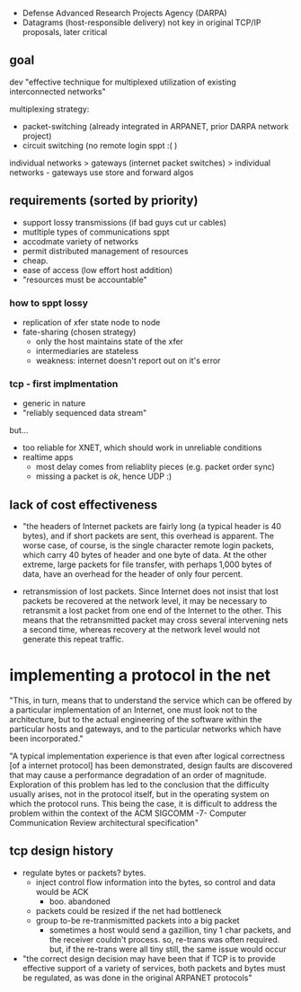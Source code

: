 - Defense Advanced Research Projects Agency (DARPA)
- Datagrams (host-responsible delivery) not key in original TCP/IP proposals, later critical

## goal

dev "effective technique for multiplexed utilization of existing interconnected networks"

multiplexing strategy:
  - packet-switching (already integrated in ARPANET, prior DARPA network project)
  - circuit switching (no remote login sppt :( )

individual networks > gateways (internet packet switches) > individual networks
    - gateways use store and forward algos

## requirements (sorted by priority)
- support lossy transmissions (if bad guys cut ur cables)
- mutltiple types of communications sppt
- accodmate variety of networks
- permit distributed management of resources
- cheap.
- ease of access (low effort host addition)
- "resources must be accountable"

### how to sppt lossy
- replication of xfer state node to node
- fate-sharing (chosen strategy)
    - only the host maintains state of the xfer
    - intermediaries are stateless
    - weakness: internet doesn't report out on it's error

### tcp - first implmentation
- generic in nature
- "reliably sequenced data stream"

but...

- too reliable for XNET, which should work in unreliable conditions
- realtime apps
    - most delay comes from reliablity pieces (e.g. packet order sync)
    - missing a packet is _ok_, hence UDP :)

## lack of cost effectiveness
- "the headers of Internet packets are fairly long (a typical header is 40
bytes), and if short packets are sent, this overhead is
apparent. The worse case, of course, is the single
character remote login packets, which carry 40 bytes of
header and one byte of data.  At the other extreme, large packets for file transfer, with
perhaps 1,000 bytes of data, have an overhead for the
header of only four percent.

- retransmission of lost packets. Since Internet does not
insist that lost packets be recovered at the network
level, it may be necessary to retransmit a lost packet
from one end of the Internet to the other. This means
that the retransmitted packet may cross several
intervening nets a second time, whereas recovery at the
network level would not generate this repeat traffic.

# implementing a protocol in the net

"This, in turn, means that to
understand the service which can be offered by a
particular implementation of an Internet, one must look
not to the architecture, but to the actual engineering of
the software within the particular hosts and gateways,
and to the particular networks which have been
incorporated."

"A typical implementation
experience is that even after logical correctness [of a internet protocol] has
been demonstrated, design faults are discovered that
may cause a performance degradation of an order of
magnitude. Exploration of this problem has led to the
conclusion that the difficulty usually arises, not in the
protocol itself, but in the operating system on which the
protocol runs. This being the case, it is difficult to
address the problem within the context of the
ACM SIGCOMM -7- Computer Communication Review
architectural specification"

## tcp design history
- regulate bytes or packets?  bytes.
    + inject control flow information into the bytes, so control and data would be ACK
        + boo. abandoned
    - packets could be resized if the net had bottleneck
    - group to-be re-tranmismitted packets into a big packet
        + sometimes a host would send a gazillion, tiny 1 char packets, and the receiver couldn't process. so, re-trans was often required.  but, if the re-trans were all tiny still, the same issue would occur
- "the correct design decision may have been
that if TCP is to provide effective support of a variety
of services, both packets and bytes must be regulated, as
was done in the original ARPANET protocols"